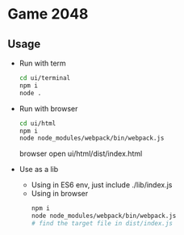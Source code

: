 # Game 2048

## Usage

* Run with term
  ```bash
  cd ui/terminal
  npm i
  node .
  ```

* Run with browser
  ```bash
  cd ui/html
  npm i
  node node_modules/webpack/bin/webpack.js
  ```
  browser open ui/html/dist/index.html

* Use as a lib

  * Using in ES6 env, just include ./lib/index.js
  * Using in browser
    ```bash
    npm i
    node node_modules/webpack/bin/webpack.js
    # find the target file in dist/index.js
    ```
